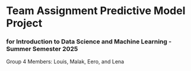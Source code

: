 # Team Assignment Predictive Model Project
### for Introduction to Data Science and Machine Learning - Summer Semester 2025

Group 4
Members: Louis, Malak, Eero, and Lena


